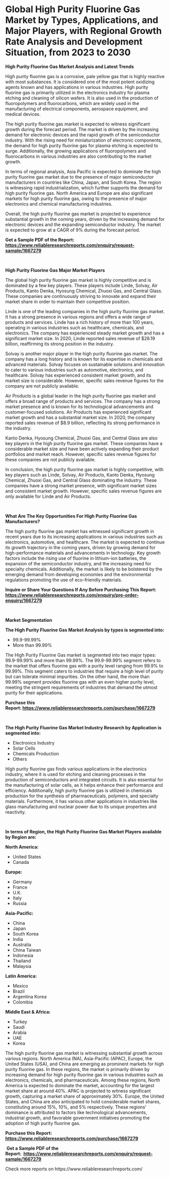 <p><h1>Global High Purity Fluorine Gas Market by Types, Applications, and Major Players, with Regional Growth Rate Analysis and Development Situation, from 2023 to 2030</h1></p><p><strong>High Purity Fluorine Gas Market Analysis and Latest Trends</strong></p>
<p><p>High purity fluorine gas is a corrosive, pale yellow gas that is highly reactive with most substances. It is considered one of the most potent oxidizing agents known and has applications in various industries. High purity fluorine gas is primarily utilized in the electronics industry for plasma etching and cleaning of silicon wafers. It is also used in the production of fluoropolymers and fluorocarbons, which are widely used in the manufacturing of electrical components, aerospace equipment, and medical devices.</p><p>The high purity fluorine gas market is expected to witness significant growth during the forecast period. The market is driven by the increasing demand for electronic devices and the rapid growth of the semiconductor industry. With the rising need for miniaturization of electronic components, the demand for high purity fluorine gas for plasma etching is expected to surge. Additionally, the growing applications of fluoropolymers and fluorocarbons in various industries are also contributing to the market growth.</p><p>In terms of regional analysis, Asia Pacific is expected to dominate the high purity fluorine gas market due to the presence of major semiconductor manufacturers in countries like China, Japan, and South Korea. The region is witnessing rapid industrialization, which further supports the demand for high purity fluorine gas. North America and Europe are also significant markets for high purity fluorine gas, owing to the presence of major electronics and chemical manufacturing industries.</p><p>Overall, the high purity fluorine gas market is projected to experience substantial growth in the coming years, driven by the increasing demand for electronic devices and the expanding semiconductor industry. The market is expected to grow at a CAGR of 9% during the forecast period.</p></p>
<p><strong>Get a Sample PDF of the Report:&nbsp; <a href="https://www.reliableresearchreports.com/enquiry/request-sample/1667279">https://www.reliableresearchreports.com/enquiry/request-sample/1667279</a></strong></p>
<p>&nbsp;</p>
<p><strong>High Purity Fluorine Gas Major Market Players</strong></p>
<p><p>The global high purity fluorine gas market is highly competitive and is dominated by a few key players. These players include Linde, Solvay, Air Products, Kanto Denka, Hyosung Chemical, Zhuoxi Gas, and Central Glass. These companies are continuously striving to innovate and expand their market share in order to maintain their competitive position.</p><p>Linde is one of the leading companies in the high purity fluorine gas market. It has a strong presence in various regions and offers a wide range of products and services. Linde has a rich history of more than 100 years, operating in various industries such as healthcare, chemicals, and electronics. The company has experienced steady market growth and has a significant market size. In 2020, Linde reported sales revenue of $28.19 billion, reaffirming its strong position in the industry.</p><p>Solvay is another major player in the high purity fluorine gas market. The company has a long history and is known for its expertise in chemicals and advanced materials. Solvay focuses on sustainable solutions and innovation to cater to various industries such as automotive, electronics, and healthcare. Solvay has experienced consistent market growth, and its market size is considerable. However, specific sales revenue figures for the company are not publicly available.</p><p>Air Products is a global leader in the high purity fluorine gas market and offers a broad range of products and services. The company has a strong market presence and is known for its technological advancements and customer-focused solutions. Air Products has experienced significant market growth and has a substantial market size. In 2020, the company reported sales revenue of $8.9 billion, reflecting its strong performance in the industry.</p><p>Kanto Denka, Hyosung Chemical, Zhuoxi Gas, and Central Glass are also key players in the high purity fluorine gas market. These companies have a considerable market size and have been actively expanding their product portfolios and market reach. However, specific sales revenue figures for these companies are not publicly available.</p><p>In conclusion, the high purity fluorine gas market is highly competitive, with key players such as Linde, Solvay, Air Products, Kanto Denka, Hyosung Chemical, Zhuoxi Gas, and Central Glass dominating the industry. These companies have a strong market presence, with significant market sizes and consistent market growth. However, specific sales revenue figures are only available for Linde and Air Products.</p></p>
<p>&nbsp;</p>
<p><strong>What Are The Key Opportunities For High Purity Fluorine Gas Manufacturers?</strong></p>
<p><p>The high purity fluorine gas market has witnessed significant growth in recent years due to its increasing applications in various industries such as electronics, automotive, and healthcare. The market is expected to continue its growth trajectory in the coming years, driven by growing demand for high-performance materials and advancements in technology. Key growth factors include the rising use of fluorine in lithium-ion batteries, the expansion of the semiconductor industry, and the increasing need for specialty chemicals. Additionally, the market is likely to be bolstered by the emerging demand from developing economies and the environmental regulations promoting the use of eco-friendly materials.</p></p>
<p><strong>Inquire or Share Your Questions If Any Before Purchasing This Report: <a href="https://www.reliableresearchreports.com/enquiry/pre-order-enquiry/1667279">https://www.reliableresearchreports.com/enquiry/pre-order-enquiry/1667279</a></strong></p>
<p>&nbsp;</p>
<p><strong>Market Segmentation</strong></p>
<p><strong>The High Purity Fluorine Gas Market Analysis by types is segmented into:</strong></p>
<p><ul><li>99.9-99.99%</li><li>More than 99.99%</li></ul></p>
<p><p>The High Purity Fluorine Gas market is segmented into two major types: 99.9-99.99% and more than 99.99%. The 99.9-99.99% segment refers to the market that offers fluorine gas with a purity level ranging from 99.9% to 99.99%. This segment caters to industries that require a high level of purity but can tolerate minimal impurities. On the other hand, the more than 99.99% segment provides fluorine gas with an even higher purity level, meeting the stringent requirements of industries that demand the utmost purity for their applications.</p></p>
<p><strong>Purchase this Report:&nbsp;<a href="https://www.reliableresearchreports.com/purchase/1667279">https://www.reliableresearchreports.com/purchase/1667279</a></strong></p>
<p>&nbsp;</p>
<p><strong>The High Purity Fluorine Gas Market Industry Research by Application is segmented into:</strong></p>
<p><ul><li>Electronics Industry</li><li>Solar Cells</li><li>Chemicals Production</li><li>Others</li></ul></p>
<p><p>High purity fluorine gas finds various applications in the electronics industry, where it is used for etching and cleaning processes in the production of semiconductors and integrated circuits. It is also essential for the manufacturing of solar cells, as it helps enhance their performance and efficiency. Additionally, high purity fluorine gas is utilized in chemicals production for the synthesis of pharmaceuticals, polymers, and specialty materials. Furthermore, it has various other applications in industries like glass manufacturing and nuclear power due to its unique properties and reactivity.</p></p>
<p>&nbsp;</p>
<p><strong>In terms of Region, the High Purity Fluorine Gas Market Players available by Region are:</strong></p>
<p>
    <p> <strong> North America: </strong>
        <ul>
            <li>United States</li>
            <li>Canada</li>
        </ul>
        </p> 
    <p> <strong> Europe: </strong>
        <ul>
            <li>Germany</li>
            <li>France</li>
            <li>U.K.</li>
            <li>Italy</li>
            <li>Russia</li>
        </ul>
        </p> 
    <p> <strong> Asia-Pacific: </strong>
        <ul>
            <li>China</li>
            <li>Japan</li>
            <li>South Korea</li>
            <li>India</li>
            <li>Australia</li>
            <li>China Taiwan</li>
            <li>Indonesia</li>
            <li>Thailand</li>
            <li>Malaysia</li>
        </ul>
        </p> 
    <p> <strong> Latin America: </strong>
        <ul>
            <li>Mexico</li>
            <li>Brazil</li>
            <li>Argentina Korea</li>
            <li>Colombia</li>
        </ul>
        </p> 
    <p> <strong> Middle East & Africa: </strong>
        <ul>
            <li>Turkey</li>
            <li>Saudi</li>
            <li>Arabia</li>
            <li>UAE</li>
            <li>Korea</li>
        </ul>
    </p>
    </p>
<p><p>The high purity fluorine gas market is witnessing substantial growth across various regions. North America (NA), Asia-Pacific (APAC), Europe, the United States (USA), and China are emerging as prominent markets for high purity fluorine gas. In these regions, the market is primarily driven by increasing demand for high purity fluorine gas in various industries such as electronics, chemicals, and pharmaceuticals. Among these regions, North America is expected to dominate the market, accounting for the largest market share at around 40%. APAC is projected to witness significant growth, capturing a market share of approximately 30%. Europe, the United States, and China are also anticipated to hold considerable market shares, constituting around 15%, 10%, and 5% respectively. These regions' dominance is attributed to factors like technological advancements, industrial growth, and favorable government initiatives promoting the adoption of high purity fluorine gas.</p></p>
<p><strong>Purchase this Report: <a href="https://www.reliableresearchreports.com/purchase/1667279">https://www.reliableresearchreports.com/purchase/1667279</a></strong></p>
<p>&nbsp;<strong>Get a Sample PDF of the Report:&nbsp;&nbsp;<a href="https://www.reliableresearchreports.com/enquiry/request-sample/1667279">https://www.reliableresearchreports.com/enquiry/request-sample/1667279</a></strong></p>
<p><strong></strong></p>
<p>Check more reports on https://www.reliableresearchreports.com/</p>